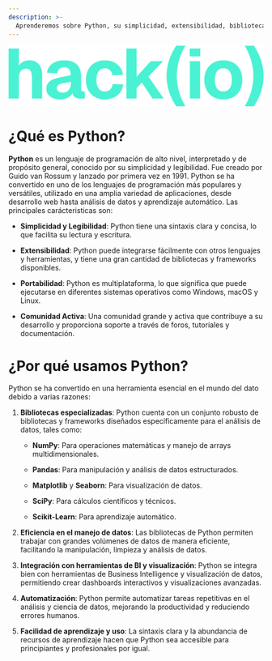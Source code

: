 ```yaml
---
description: >-
  Aprenderemos sobre Python, su simplicidad, extensibilidad, bibliotecas parael mundo del dato, y por qué es esencial en el manejo de datos.
---
```


<div style="text-align: center;">
  <img src="https://github.com/Hack-io-Data/Imagenes/blob/main/01-LogosHackio/logo_celeste@4x.png?raw=true" alt="esquema" />
</div>


# ¿Qué es Python?

**Python** es un lenguaje de programación de alto nivel, interpretado y de propósito general, conocido por su simplicidad y legibilidad. Fue creado por Guido van Rossum y lanzado por primera vez en 1991. Python se ha convertido en uno de los lenguajes de programación más populares y versátiles, utilizado en una amplia variedad de aplicaciones, desde desarrollo web hasta análisis de datos y aprendizaje automático. Las principales carácteristicas son: 

- **Simplicidad y Legibilidad**: Python tiene una sintaxis clara y concisa, lo que facilita su lectura y escritura.

- **Extensibilidad**: Python puede integrarse fácilmente con otros lenguajes y herramientas, y tiene una gran cantidad de bibliotecas y frameworks disponibles.

- **Portabilidad**: Python es multiplataforma, lo que significa que puede ejecutarse en diferentes sistemas operativos como Windows, macOS y Linux.

- **Comunidad Activa**: Una comunidad grande y activa que contribuye a su desarrollo y proporciona soporte a través de foros, tutoriales y documentación.

# ¿Por qué usamos Python?

Python se ha convertido en una herramienta esencial en el mundo del dato debido a varias razones:

1. **Bibliotecas especializadas**: Python cuenta con un conjunto robusto de bibliotecas y frameworks diseñados específicamente para el análisis de datos, tales como:

   - **NumPy**: Para operaciones matemáticas y manejo de arrays multidimensionales.

   - **Pandas**: Para manipulación y análisis de datos estructurados.

   - **Matplotlib** y **Seaborn**: Para visualización de datos.

   - **SciPy**: Para cálculos científicos y técnicos.

   - **Scikit-Learn**: Para aprendizaje automático.

2. **Eficiencia en el manejo de datos**: Las bibliotecas de Python permiten trabajar con grandes volúmenes de datos de manera eficiente, facilitando la manipulación, limpieza y análisis de datos.

3. **Integración con herramientas de BI y visualización**: Python se integra bien con herramientas de Business Intelligence y visualización de datos, permitiendo crear dashboards interactivos y visualizaciones avanzadas.

4. **Automatización**: Python permite automatizar tareas repetitivas en el análisis y ciencia de datos, mejorando la productividad y reduciendo errores humanos.

5. **Facilidad de aprendizaje y uso**: La sintaxis clara y la abundancia de recursos de aprendizaje hacen que Python sea accesible para principiantes y profesionales por igual.
